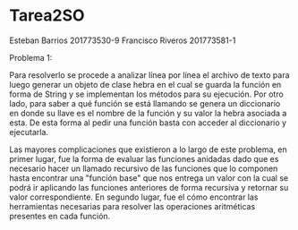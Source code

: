 # Tarea2SO

Esteban Barrios 201773530-9
Francisco Riveros 201773581-1

Problema 1:

Para resolverlo se procede a analizar línea por línea el archivo de texto para luego generar un objeto de clase hebra en el cual se guarda la función en forma de String y se implementan los métodos para su ejecución. Por otro lado, para saber a qué función se está llamando se genera un diccionario en donde su llave es el nombre de la función y su valor la hebra asociada a esta. De esta forma al pedir una función basta con acceder al diccionario y ejecutarla. 

Las mayores complicaciones que existieron a lo largo de este problema, en primer lugar, fue la forma de evaluar las funciones anidadas dado que es necesario hacer un llamado recursivo de las funciones que lo componen hasta encontrar una "función base" que nos entrega un valor con la cual se podrá ir aplicando las funciones anteriores de forma recursiva y retornar su valor correspondiente. En segundo lugar, fue el cómo encontrar las herramientas necesarias para resolver las operaciones aritméticas presentes en cada función.
